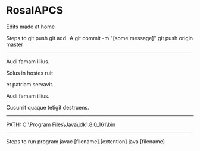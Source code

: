 # RosalAPCS

Edits made at home

Steps to git push
	git add -A
	git commit -m "[some message]"
	git push origin master

---

Audi famam illius.

Solus in hostes ruit

et patriam servavit.

Audi famam illius.

Cucurrit quaque tetigit destruens.

---

PATH: C:\Program Files\Java\jdk1.8.0_161\bin

---

Steps to run program
	javac [filename].[extention]
	java [filename]
